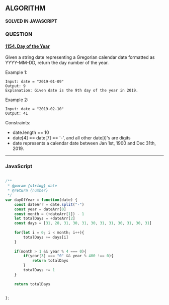 ## ALGORITHM

#### SOLVED IN JAVASCRIPT
### QUESTION

#### [1154. Day of the Year](https://leetcode.com/problems/day-of-the-year/)

Given a string date representing a Gregorian calendar date formatted as YYYY-MM-DD, return the day number of the year.

Example 1:

```
Input: date = "2019-01-09"
Output: 9
Explanation: Given date is the 9th day of the year in 2019.
```

Example 2:

```
Input: date = "2019-02-10"
Output: 41
```

Constraints:

* date.length == 10
* date[4] == date[7] == '-', and all other date[i]'s are digits
* date represents a calendar date between Jan 1st, 1900 and Dec 31th, 2019.

-----

### JavaScript

```js

/**
 * @param {string} date
 * @return {number}
 */
var dayOfYear = function(date) {
    const dateArr = date.split("-")
    const year = dateArr[0]
    const month = (+dateArr[1]) - 1
    let totalDays = +dateArr[2]
    const days = [31, 28, 31, 30, 31, 30, 31, 31, 30, 31, 30, 31]
    
    for(let i = 0; i < month; i++){
        totalDays += days[i]
    }
    
    if(month > 1 && year % 4 === 0){
        if(year[3] === "0" && year % 400 !== 0){
            return totalDays
        }
        totalDays += 1
    }
    
    return totalDays
    
    
};

```
